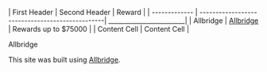 



| First Header  | Second Header                                   | Reward                  |
| ------------- | ------------------------------------------------| ________________________|
| Allbridge     | [Allbridge](https://hackenproof.com/allbridge)  | Rewards up to $75000    |
| Content Cell  | Content Cell                                    |

Allbridge

This site was built using [Allbridge](https://hackenproof.com/allbridge).

